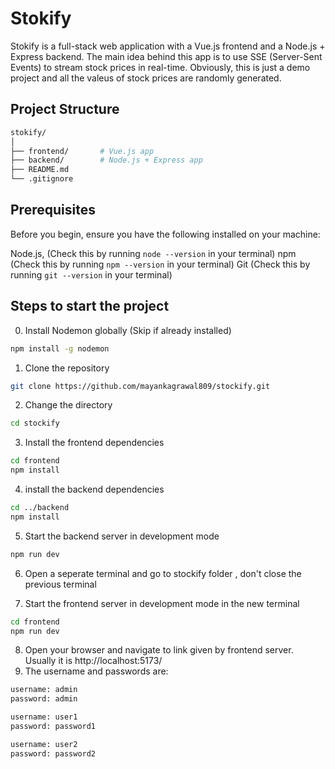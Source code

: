 # Stokify

Stokify is a full-stack web application with a Vue.js frontend and a Node.js + Express backend. The main idea behind this app is to use SSE (Server-Sent Events) to stream stock prices in real-time. Obviously, this is just a demo project and all the valeus of stock prices are randomly generated.

## Project Structure

```bash
stokify/
│
├── frontend/       # Vue.js app
├── backend/        # Node.js + Express app
├── README.md       
└── .gitignore
```
## Prerequisites
Before you begin, ensure you have the following installed on your machine:

Node.js, (Check this by running `node --version` in your terminal)
npm (Check this by running `npm --version` in your terminal)
Git (Check this by running `git --version` in your terminal)

## Steps to start the project

0. Install Nodemon globally (Skip if already installed)
```bash
npm install -g nodemon
```

1. Clone the repository
```bash
git clone https://github.com/mayankagrawal809/stockify.git
```
2. Change the directory
```bash
cd stockify
```
3. Install the frontend dependencies
```bash
cd frontend
npm install
```
4. install the backend dependencies
```bash
cd ../backend
npm install
```
5. Start the backend server in development mode
```bash
npm run dev
```
6. Open a seperate terminal and go to stockify folder , don't close the previous terminal

7. Start the frontend server in development mode in the new terminal
```bash
cd frontend
npm run dev
```
8. Open your browser and navigate to link given by frontend server. Usually it is http://localhost:5173/ 
9. The username and passwords are:
```bash
username: admin
password: admin

username: user1
password: password1

username: user2
password: password2
```

